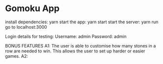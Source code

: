 # Gomoku App

install dependencies: yarn
start the app: yarn start
start the server: yarn run 
go to localhost:3000


Login details for testing:
Username: admin
Password: admin

BONUS FEATURES
A1: The user is able to customise how many stones in a row are needed to win. This allows the user to set up harder or easier games.
A2: 